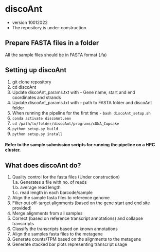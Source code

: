 # discoAnt
- version 10012022
- The repository is under-construction.

## Prepare FASTA files in a folder
All the sample files should be in FASTA format (.fa)

## Setting up discoAnt

1. git clone repository
2. cd discoAnt
3. Update discoAnt_params.txt with - Gene name, start and end coordinates and strands
4. Update discoAnt_params.txt with - path to FASTA folder and discoAnt folder
5. When running the pipeline for the first time - ```bash discoAnt_setup.sh```
6. ```conda activate discoAnt.env```
7. ```cd /path/to/folder/discoAnt/programs/cDNA_Cupcake```
8. ```python setup.py build```
9. ```python setup.py install```

#### Refer to the sample submission scripts for running the pipeline on a HPC cluster.

## What does discoAnt do?

1. Quality control for the fasta files (Under construction)  
1.a. Generates a file with no. of reads  \
1.b. average read length  \
1.c. read length in each barcode/sample  
2. Align the sample fasta files to reference genome
3. Filter out off-target alignments (based on the gene start and end site provided)
4. Merge alignments from all samples
5. Correct (based on reference transcript annotations) and collapse transcripts
6. Classify the transcripts based on known annotations 
7. Align the samples fasta files to the metagene 
8. Generate counts/TPM based on the alignments to the metagene
9. Generate stacked bar plots representing transcript usage




